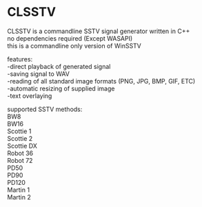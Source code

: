 # CLSSTV
CLSSTV is a commandline SSTV signal generator written in C++  
no dependencies required (Except WASAPI)  
this is a commandline only version of WinSSTV

features:  
-direct playback of generated signal  
-saving signal to WAV  
-reading of all standard image formats (PNG, JPG, BMP, GIF, ETC)  
-automatic resizing of supplied image  
-text overlaying  

supported SSTV methods:  
BW8  
BW16  
Scottie 1  
Scottie 2  
Scottie DX  
Robot 36  
Robot 72  
PD50  
PD90  
PD120  
Martin 1  
Martin 2
